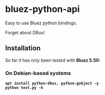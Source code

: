 # bluez-python-api
Easy to use Bluez python bindings.

Forget about DBus!

## Installation

So far it has only been tested with <b>Bluez 5.50<b>:
### On Debian-based systems

```
apt install python-dbus, python-gobject -y
python test.py -h
```
